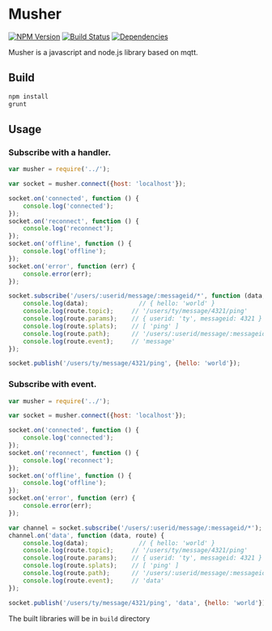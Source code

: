 Musher
======
[![NPM Version](https://img.shields.io/npm/v/musher.svg?style=flat)](https://www.npmjs.org/package/musher)
[![Build Status](http://img.shields.io/travis/taoyuan/musher.js.svg?style=flat)](https://travis-ci.org/taoyuan/musher.js)
[![Dependencies](https://img.shields.io/david/taoyuan/musher.js.svg?style=flat)](https://david-dm.org/taoyuan/musher.js)

Musher is a javascript and node.js library based on mqtt.

## Build
```bash
npm install
grunt
```

## Usage

### Subscribe with a handler.

```js
var musher = require('../');

var socket = musher.connect({host: 'localhost'});

socket.on('connected', function () {
    console.log('connected');
});
socket.on('reconnect', function () {
    console.log('reconnect');
});
socket.on('offline', function () {
    console.log('offline');
});
socket.on('error', function (err) {
    console.error(err);
});

socket.subscribe('/users/:userid/message/:messageid/*', function (data, route) {
    console.log(data);              // { hello: 'world' }
    console.log(route.topic);     // '/users/ty/message/4321/ping'
    console.log(route.params);    // { userid: 'ty', messageid: 4321 }
    console.log(route.splats);    // [ 'ping' ]
    console.log(route.path);      // '/users/:userid/message/:messageid/:method'
    console.log(route.event);     // 'message'
});

socket.publish('/users/ty/message/4321/ping', {hello: 'world'});
```

### Subscribe with event.

```js
var musher = require('../');

var socket = musher.connect({host: 'localhost'});

socket.on('connected', function () {
    console.log('connected');
});
socket.on('reconnect', function () {
    console.log('reconnect');
});
socket.on('offline', function () {
    console.log('offline');
});
socket.on('error', function (err) {
    console.error(err);
});

var channel = socket.subscribe('/users/:userid/message/:messageid/*');
channel.on('data', function (data, route) {
    console.log(data);              // { hello: 'world' }
    console.log(route.topic);     // '/users/ty/message/4321/ping'
    console.log(route.params);    // { userid: 'ty', messageid: 4321 }
    console.log(route.splats);    // [ 'ping' ]
    console.log(route.path);      // '/users/:userid/message/:messageid/:method'
    console.log(route.event);     // 'data'
});

socket.publish('/users/ty/message/4321/ping', 'data', {hello: 'world'});

```

The built libraries will be in `build` directory

